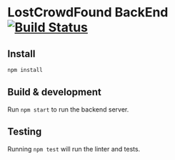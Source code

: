 # LostCrowdFound BackEnd [![Build Status](https://travis-ci.org/LostCrowdFound/lcf-backend.svg?branch=master)](https://travis-ci.org/LostCrowdFound/lcf-backend)

## Install
```sh
npm install
```

## Build & development

Run `npm start` to run the backend server.

## Testing

Running `npm test` will run the linter and tests.
